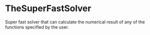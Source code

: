 # TheSuperFastSolver
Super fast solver that can calculate the numerical result of any of the functions specified by the user.
